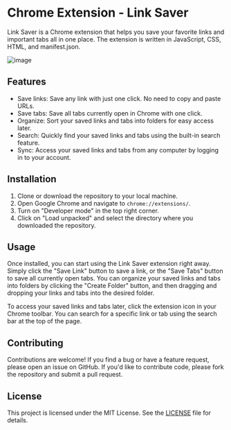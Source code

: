 # Chrome Extension - Link Saver

Link Saver is a Chrome extension that helps you save your favorite links and important tabs all in one place. The extension is written in JavaScript, CSS, HTML, and manifest.json.


![image](https://user-images.githubusercontent.com/64458111/229372140-7219c537-5a04-4ebf-9bd1-12b3690126a3.png)

## Features

- Save links: Save any link with just one click. No need to copy and paste URLs.
- Save tabs: Save all tabs currently open in Chrome with one click.
- Organize: Sort your saved links and tabs into folders for easy access later.
- Search: Quickly find your saved links and tabs using the built-in search feature.
- Sync: Access your saved links and tabs from any computer by logging in to your account.

## Installation

1. Clone or download the repository to your local machine.
2. Open Google Chrome and navigate to `chrome://extensions/`.
3. Turn on "Developer mode" in the top right corner.
4. Click on "Load unpacked" and select the directory where you downloaded the repository.

## Usage

Once installed, you can start using the Link Saver extension right away. Simply click the "Save Link" button to save a link, or the "Save Tabs" button to save all currently open tabs. You can organize your saved links and tabs into folders by clicking the "Create Folder" button, and then dragging and dropping your links and tabs into the desired folder.

To access your saved links and tabs later, click the extension icon in your Chrome toolbar. You can search for a specific link or tab using the search bar at the top of the page.

## Contributing

Contributions are welcome! If you find a bug or have a feature request, please open an issue on GitHub. If you'd like to contribute code, please fork the repository and submit a pull request.

## License

This project is licensed under the MIT License. See the [LICENSE](LICENSE) file for details.

